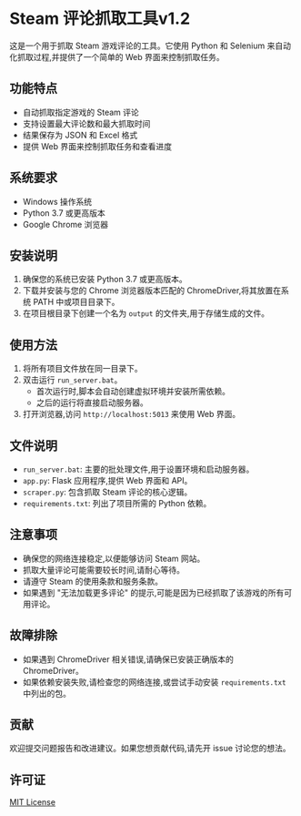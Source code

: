 # Steam 评论抓取工具v1.2

这是一个用于抓取 Steam 游戏评论的工具。它使用 Python 和 Selenium 来自动化抓取过程,并提供了一个简单的 Web 界面来控制抓取任务。

## 功能特点

- 自动抓取指定游戏的 Steam 评论
- 支持设置最大评论数和最大抓取时间
- 结果保存为 JSON 和 Excel 格式
- 提供 Web 界面来控制抓取任务和查看进度

## 系统要求

- Windows 操作系统
- Python 3.7 或更高版本
- Google Chrome 浏览器

## 安装说明

1. 确保您的系统已安装 Python 3.7 或更高版本。
2. 下载并安装与您的 Chrome 浏览器版本匹配的 ChromeDriver,将其放置在系统 PATH 中或项目目录下。
3. 在项目根目录下创建一个名为 `output` 的文件夹,用于存储生成的文件。

## 使用方法

1. 将所有项目文件放在同一目录下。
2. 双击运行 `run_server.bat`。
   - 首次运行时,脚本会自动创建虚拟环境并安装所需依赖。
   - 之后的运行将直接启动服务器。
3. 打开浏览器,访问 `http://localhost:5013` 来使用 Web 界面。

## 文件说明

- `run_server.bat`: 主要的批处理文件,用于设置环境和启动服务器。
- `app.py`: Flask 应用程序,提供 Web 界面和 API。
- `scraper.py`: 包含抓取 Steam 评论的核心逻辑。
- `requirements.txt`: 列出了项目所需的 Python 依赖。

## 注意事项

- 确保您的网络连接稳定,以便能够访问 Steam 网站。
- 抓取大量评论可能需要较长时间,请耐心等待。
- 请遵守 Steam 的使用条款和服务条款。
- 如果遇到 "无法加载更多评论" 的提示,可能是因为已经抓取了该游戏的所有可用评论。

## 故障排除

- 如果遇到 ChromeDriver 相关错误,请确保已安装正确版本的 ChromeDriver。
- 如果依赖安装失败,请检查您的网络连接,或尝试手动安装 `requirements.txt` 中列出的包。

## 贡献

欢迎提交问题报告和改进建议。如果您想贡献代码,请先开 issue 讨论您的想法。

## 许可证

[MIT License](https://opensource.org/licenses/MIT)

